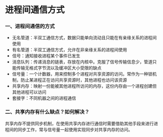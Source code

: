 # 进程间通信方式

### **一、进程间通信的方式**

* 无名管道：半双工通信方式，数据只能单向流动且只能在有亲缘关系的进程间使用
* 有名管道：半双工通信方式，允许在非亲缘关系的进程间使用
* 信号：通知接收进程某个事件已发生
* 消息队列：传递消息的链表，存放在内核中。克服了信号传输信息少，管道只能传输无格式字节流以及缓冲区大小受限的缺点
* 信号量：一个计数器，用来控制多个进程对共享资源的访问。常作为一种锁机制，防止某进程正在访问共享资源时，其他进程也访问该资源
* 共享内存：映射一份能被其他进程所访问的内存，这份内存由一个进程创建但其他进程可以访问
* 套接字：不同机器之间的进程通信

### **二、共享内存有什么缺点？如何解决？**

共享内存不提供同步机制，在使用共享内存进行通信时需要借助其他手段来进行进程间的同步工作，常与信号量一起使用实现同步对共享内存的访问。
